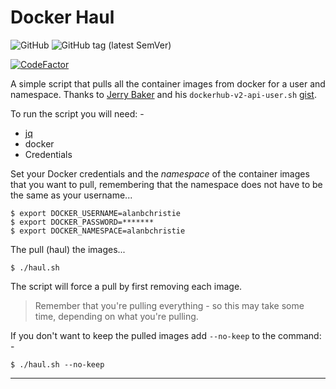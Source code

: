# Docker Haul

![GitHub](https://img.shields.io/github/license/alanbchristie/docker-haul)
![GitHub tag (latest SemVer)](https://img.shields.io/github/v/tag/alanbchristie/docker-haul)

[![CodeFactor](https://www.codefactor.io/repository/github/alanbchristie/docker-haul/badge)](https://www.codefactor.io/repository/github/alanbchristie/docker-haul)

A simple script that pulls all the container images from docker
for a user and namespace. Thanks to [Jerry Baker] and his
`dockerhub-v2-api-user.sh` [gist].

To run the script you will need: -

-   [jq]
-   docker
-   Credentials

Set your Docker credentials and the *namespace* of the container images
that you want to pull, remembering that the namespace does not have to be
the same as your username...

    $ export DOCKER_USERNAME=alanbchristie 
    $ export DOCKER_PASSWORD=*******
    $ export DOCKER_NAMESPACE=alanbchristie 

The pull (haul) the images...

    $ ./haul.sh

The script will force a pull by first removing each image.

>   Remember that you're pulling everything - so this may take some time,
    depending on what you're pulling.

If you don't want to keep the pulled images add `--no-keep` to the
command: -

    $ ./haul.sh --no-keep

---

[jerry baker]: https://gist.github.com/kizbitz
[gist]: https://gist.github.com/kizbitz/e59f95f7557b4bbb8bf2
[jq]: https://stedolan.github.io/jq
